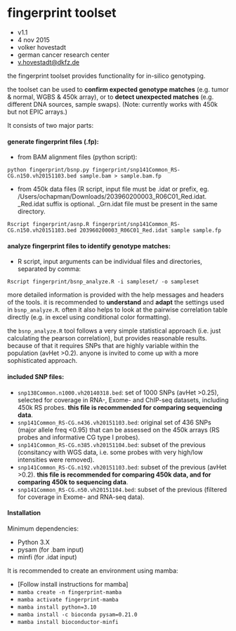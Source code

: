 # fingerprint toolset

- v1.1
- 4 nov 2015
- volker hovestadt
- german cancer research center
- v.hovestadt@dkfz.de

the fingerprint toolset provides functionality for in-silico genotyping.

the toolset can be used to __confirm expected genotype matches__ (e.g. tumor & normal, WGBS & 450k array), or to __detect unexpected matches__ (e.g. different DNA sources, sample swaps). (Note: currently works with 450k but not EPIC arrays.)

It consists of two major parts:

#### generate fingerprint files (.fp):
- from BAM alignment files (python script):

```Shell
python fingerprint/bsnp.py fingerprint/snp141Common_RS-CG.n150.vh20151103.bed sample.bam > sample.bam.fp
```

- from 450k data files (R script, input file must be .idat or prefix, eg. /Users/ochapman/Downloads/203960200003_R06C01_Red.idat. 
_Red.idat suffix is optional. _Grn.idat file must be present in the same directory.

```Shell
Rscript fingerprint/asnp.R fingerprint/snp141Common_RS-CG.n150.vh20151103.bed 203960200003_R06C01_Red.idat sample sample.fp
```

#### analyze fingerprint files to identify genotype matches:
- R script, input arguments can be individual files and directories, separated by comma:

```Shell
Rscript fingerprint/bsnp_analyze.R -i sampleset/ -o sampleset
```

more detailed information is provided with the help messages and headers of the tools. it is recommended to __understand__ and __adapt__ the settings used in `bsnp_analyze.R`. often it also helps to look at the pairwise correlation table directly (e.g. in excel using conditional color formatting).

the `bsnp_analyze.R` tool follows a very simple statistical approach (i.e. just calculating the pearson correlation), but provides reasonable results. because of that it requires SNPs that are highly variable within the population (avHet >0.2). anyone is invited to come up with a more sophisticated approach.
 

#### included SNP files:
- `snp138Common.n1000.vh20140318.bed`: set of 1000 SNPs (avHet >0.25), selected for coverage in RNA-, Exome- and ChIP-seq datasets, including 450k RS probes. **this file is recommended for comparing sequencing data**.
- `snp141Common_RS-CG.n436.vh20151103.bed`: original set of 436 SNPs (major allele freq <0.95) that can be assessed on the 450k arrays (RS probes and informative CG type I probes).
- `snp141Common_RS-CG.n385.vh20151104.bed`: subset of the previous (consitancy with WGS data, i.e. some probes with very high/low intensities were removed).
- `snp141Common_RS-CG.n192.vh20151103.bed`: subset of the previous (avHet >0.2). **this file is recommended for comparing 450k data, and for comparing 450k to sequencing data**.
- `snp141Common_RS-CG.n50.vh20151104.bed`: subset of the previous (filtered for coverage in Exome- and RNA-seq data).

#### Installation
Minimum dependencies:
- Python 3.X
- pysam (for .bam input)
- minfi (for .idat input)

It is recommended to create an environment using mamba:
- [Follow install instructions for mamba]
- `mamba create -n fingerprint-mamba`
- `mamba activate fingerprint-mamba`
- `mamba install python=3.10`
- `mamba install -c bioconda pysam=0.21.0`
- `mamba install bioconductor-minfi`
